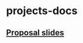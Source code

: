 # projects-docs

## [Proposal slides](https://docs.google.com/presentation/d/1_hzqWJ_f6omxLz_yb22Golr8bF8LceEHryuGT0JrQC0/edit?usp=sharing)


